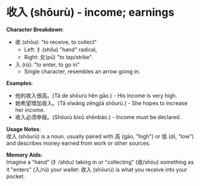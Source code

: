 # **收入 (shōurù) - income; earnings**

**Character Breakdown**:  
- 收 (shōu): "to receive, to collect"
  - Left: 扌(shǒu) "hand" radical,
  - Right: 攵(pū) "to tap/strike".  
- 入 (rù): "to enter, to go in"
  - Single character, resembles an arrow going in.

**Examples**:  
- 他的收入很高。(Tā de shōurù hěn gāo.) - His income is very high.  
- 她希望增加收入。(Tā xīwàng zēngjiā shōurù.) - She hopes to increase her income.  
- 收入必须申报。(Shōurù bìxū shēnbào.) - Income must be declared.

**Usage Notes**:  
收入 (shōurù) is a noun, usually paired with 高 (gāo, "high") or 低 (dī, "low") and describes money earned from work or other sources.

**Memory Aids**:  
Imagine a "hand" (扌/shǒu) taking in or "collecting" (收/shōu) something as it "enters" (入/rù) your wallet: 收入 (shōurù) is what you receive into your pocket.